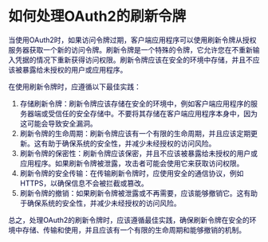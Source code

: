 # 如何处理OAuth2的刷新令牌

<font style="color:rgb(5, 7, 59);background-color:rgb(253, 253, 254);">当使用OAuth2时，如果访问令牌过期，客户端应用程序可以使用刷新令牌从授权服务器获取一个新的访问令牌。刷新令牌是一个特殊的令牌，它允许您在不重新输入凭据的情况下重新获得访问权限。刷新令牌应该在安全的环境中存储，并且不应该被暴露给未授权的用户或应用程序。</font>

<font style="color:rgb(5, 7, 59);background-color:rgb(253, 253, 254);">在使用刷新令牌时，应遵循以下最佳实践：</font>

1. <font style="color:rgb(5, 7, 59);background-color:rgb(253, 253, 254);">存储刷新令牌：刷新令牌应该存储在安全的环境中，例如客户端应用程序的服务器端或受信任的安全存储中。不要将其存储在客户端应用程序本身中，因为这可能会导致安全漏洞。</font>
2. <font style="color:rgb(5, 7, 59);background-color:rgb(253, 253, 254);">刷新令牌的生命周期：刷新令牌应该有一个有限的生命周期，并且应该定期更新。这有助于确保系统的安全性，并减少未经授权的访问风险。</font>
3. <font style="color:rgb(5, 7, 59);background-color:rgb(253, 253, 254);">刷新令牌的保密性：刷新令牌应该保密，并且不应该被暴露给未授权的用户或应用程序。如果刷新令牌被泄露，攻击者可能会使用它来获取访问权限。</font>
4. <font style="color:rgb(5, 7, 59);background-color:rgb(253, 253, 254);">刷新令牌的安全传输：在传输刷新令牌时，应使用安全的通信协议，例如HTTPS，以确保信息不会被拦截或篡改。</font>
5. <font style="color:rgb(5, 7, 59);background-color:rgb(253, 253, 254);">刷新令牌的撤销：如果刷新令牌被泄露或不再需要，应该能够撤销它。这有助于确保系统的安全性，并减少未经授权的访问风险。</font>

<font style="color:rgb(5, 7, 59);background-color:rgb(253, 253, 254);">总之，处理OAuth2的刷新令牌时，应该遵循最佳实践，确保刷新令牌在安全的环境中存储、传输和使用，并且应该有一个有限的生命周期和能够撤销的机制。</font>


